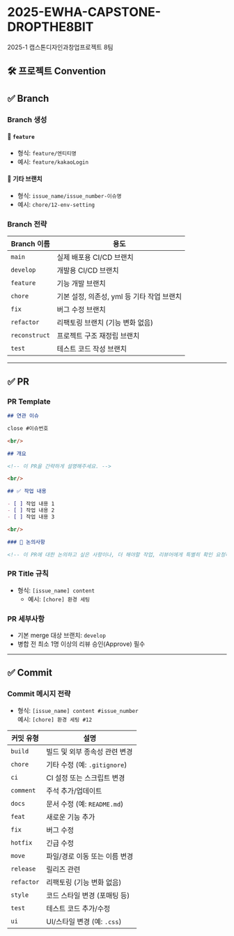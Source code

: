 # 2025-EWHA-CAPSTONE-DROPTHE8BIT
2025-1 캡스톤디자인과창업프로젝트 8팀

## 🛠️ 프로젝트 Convention

## ✅ Branch

### Branch 생성

#### 🔹 `feature`
- 형식: `feature/엔티티명`
- 예시: `feature/kakaoLogin`

#### 🔹 기타 브랜치
- 형식: `issue_name/issue_number-이슈명`
- 예시: `chore/12-env-setting`

### Branch 전략

| Branch 이름 | 용도 |
|-------------|------|
| `main` | 실제 배포용 CI/CD 브랜치 |
| `develop` | 개발용 CI/CD 브랜치 |
| `feature` | 기능 개발 브랜치 |
| `chore` | 기본 설정, 의존성, yml 등 기타 작업 브랜치 |
| `fix` | 버그 수정 브랜치 |
| `refactor` | 리팩토링 브랜치 (기능 변화 없음) |
| `reconstruct` | 프로젝트 구조 재정립 브랜치 |
| `test` | 테스트 코드 작성 브랜치 |

---
## ✅ PR

### PR Template

```md
## 연관 이슈

close #이슈번호

<br/>

## 개요

<!-- 이 PR을 간략하게 설명해주세요. -->

<br/>

## ✅ 작업 내용

- [ ] 작업 내용 1
- [ ] 작업 내용 2
- [ ] 작업 내용 3

<br/>

### 📝 논의사항

<!-- 이 PR에 대한 논의하고 싶은 사항이나, 더 해야할 작업, 리뷰어에게 특별히 확인 요청하고 싶은 부분 등을 적어주세요. -->
```
### PR Title 규칙
- 형식: `[issue_name] content`  
    - 예시: `[chore] 환경 세팅`

### PR 세부사항
- 기본 merge 대상 브랜치: `develop`
- 병합 전 최소 1명 이상의 리뷰 승인(Approve) 필수

---

## ✅ Commit

### Commit 메시지 전략

- 형식: `[issue_name] content #issue_number`  
  예시: `[chore] 환경 세팅 #12`

| 커밋 유형 | 설명 |
|-----------|------|
| `build` | 빌드 및 외부 종속성 관련 변경 |
| `chore` | 기타 수정 (예: `.gitignore`) |
| `ci` | CI 설정 또는 스크립트 변경 |
| `comment` | 주석 추가/업데이트 |
| `docs` | 문서 수정 (예: `README.md`) |
| `feat` | 새로운 기능 추가 |
| `fix` | 버그 수정 |
| `hotfix` | 긴급 수정 |
| `move` | 파일/경로 이동 또는 이름 변경 |
| `release` | 릴리즈 관련 |
| `refactor` | 리팩토링 (기능 변화 없음) |
| `style` | 코드 스타일 변경 (포매팅 등) |
| `test` | 테스트 코드 추가/수정 |
| `ui` | UI/스타일 변경 (예: `.css`) |


